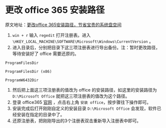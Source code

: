 # 更改 office 365 安装路径

原文地址：[更改office 365安装路径，节省宝贵的系统盘空间](http://www.360doc.com/content/19/1017/13/11966982_867421069.shtml)

1. `win + r` 输入 `regedit` 打开注册表。进入 `\HKEY_LOCAL_MACHINE\SOFTWARE\Microsoft\Windows\CurrentVersion` 。
1. 进入目录后，分别把目录下这三项注册表进行导出备份。注：暂时更改路径，等待安装好了 office 需要还原的。
```
ProgramFilesDir

ProgramFilesDir (x86)

ProgramW6432Dir
```
1. 然后把上面这三项注册表的值改为 office 的安装路径，如这里的安装路径为 `D:\Microsoft Office` 就把这三项注册表的值改为这个路径。
1. 登录 office365 [官网](https://www.office.com/?omkt=zh-TW) ，点击右上角 `安装 office`，按步骤往下操作即可。
1. 安装完成后打开刚刚自定义的安装目录 `D:\Microsoft Office` 会发现，软件已经安装在指定的目录中了。
1. 还原注册表，把刚刚导出的3个注册表双击重新导入注册表中即可。